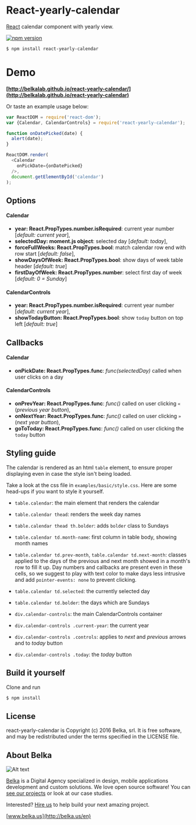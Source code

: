 # React-yearly-calendar

[React](http://facebook.github.io/react/) calendar component with yearly view.

[![npm version](https://badge.fury.io/js/react-yearly-calendar.svg)](https://badge.fury.io/js/react-yearly-calendar)

```bash
$ npm install react-yearly-calendar
```

# Demo
**[http://belkalab.github.io/react-yearly-calendar/](http://belkalab.github.io/react-yearly-calendar)**

Or taste an example usage below:
```js
var ReactDOM = require('react-dom');
var {Calendar, CalendarControls} = require('react-yearly-calendar');

function onDatePicked(date) {
  alert(date);
}

ReactDOM.render(
  <Calendar
    onPickDate={onDatePicked}
  />,
  document.getElementById('calendar')
);
```

## Options

#### Calendar

- **year: React.PropTypes.number.isRequired**: current year number [*default: current year*],
- **selectedDay: moment.js object**: selected day [*default: today*],
- **forceFullWeeks: React.PropTypes.bool**: match calendar row end with row start [*default: false*],
- **showDaysOfWeek: React.PropTypes.bool**: show days of week table header [*default: true*]
- **firstDayOfWeek: React.PropTypes.number**: select first day of week [*default: 0 = Sunday*]

#### CalendarControls

-  **year: React.PropTypes.number.isRequired**: current year number [*default: current year*],
-  **showTodayButton: React.PropTypes.bool**: show `today` button on top left [*default: true*]

## Callbacks

#### Calendar

- **onPickDate: React.PropTypes.func**: *func(selectedDay)* called when user clicks on a day

#### CalendarControls

-  **onPrevYear: React.PropTypes.func**: *func()* called on user clicking `«` (*previous year button*),
-  **onNextYear: React.PropTypes.func**: *func()* called on user clicking `»` (*next year button*),
-  **goToToday: React.PropTypes.func**: *func()* called on user clicking the `today` button

## Styling guide
The calendar is rendered as an html `table` element, to ensure proper displaying even in case the style isn't being loaded.

Take a look at the css file in `examples/basic/style.css`. Here are some head-ups if you want to style it yourself.

 - `table.calendar`: the main element that renders the calendar
 - `table.calendar thead`: renders the week day names
 - `table.calendar thead th.bolder`: adds `bolder` class to Sundays
 - `table.calendar td.month-name`: first column in table body, showing month names
 - `table.calendar td.prev-month`, `table.calendar td.next-month`: classes applied to the days of the previous and next month showed in a month's row to fill it up. Day numbers and callbacks are present even in these cells, so we suggest to play with text color to make days less intrusive and add `pointer-events: none` to prevent clicking.
 - `table.calendar td.selected`: the currently selected day
 - `table.calendar td.bolder`: the days which are Sundays


 - `div.calendar-controls`: the main CalendarControls container
 - `div.calendar-controls .current-year`: the current year
 - `div.calendar-controls .controls`: applies to *next* and *previous* arrows and to *today* button
 - `div.calendar-controls .today`: the *today* button

## Build it yourself

Clone and run

```bash
$ npm install
```

## License
react-yearly-calendar is Copyright (c) 2016 Belka, srl. It is free software, and may be redistributed under the terms specified in the LICENSE file.  

## About Belka
![Alt text](http://s2.postimg.org/rcjk3hf5x/logo_rosso.jpg)

[Belka](http://belka.us/en) is a Digital Agency specialized in design, mobile applications development and custom solutions.
We love open source software! You can [see our projects](http://belka.us/en/portfolio/) or look at our case studies.

Interested? [Hire us](http://belka.us/en/contacts/) to help build your next amazing project.

[www.belka.us](http://belka.us/en)
